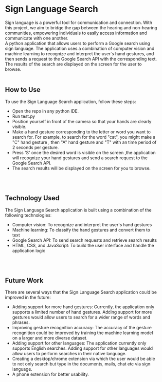 
# Sign Language Search
Sign language is a powerful tool for communication and connection. With this project, we aim to bridge the gap between the hearing and non-hearing communities, empowering individuals to easily access information and communicate with one another. <br>
A python application that allows users to perform a Google search using sign language. The application uses a combination of computer vision and machine learning to recognize and interpret the user's hand gestures, and then sends a request to the Google Search API with the corresponding text. The results of the search are displayed on the screen for the user to browse.
<br>
<br>
## How to Use
To use the Sign Language Search application, follow these steps:

- Open the repo in any python IDE.
- Run test.py
- Position yourself in front of the camera so that your hands are clearly visible.
- Make a hand gesture corresponding to the letter or word you want to search for. For example, to search for the word "cat", you might make a "C" hand gesture , then "A" hand gesture and "T" with an time period of 2 seconds per gesture.
- Press 'S' once the desired word is visible on the screen ,the application will recognize your hand gestures and send a search request to the Google Search API.
- The search results will be displayed on the screen for you to browse.

<br>
<br>

## Technology Used
The Sign Language Search application is built using a combination of the following technologies:

- Computer vision: To recognize and interpret the user's hand gestures
- Machine learning: To classify the hand gestures and convert them to text
- Google Search API: To send search requests and retrieve search results
- HTML, CSS, and JavaScript: To build the user interface and handle the application logic
<br>
<br>

## Future Work
There are several ways that the Sign Language Search application could be improved in the future:

- Adding support for more hand gestures: Currently, the application only supports a limited number of hand gestures. Adding support for more gestures would allow users to search for a wider range of words and phrases.
- Improving gesture recognition accuracy: The accuracy of the gesture recognition could be improved by training the machine learning model on a larger and more diverse dataset.
- Adding support for other languages: The application currently only supports English searches. Adding support for other languages would allow users to perform searches in their native language.
- Creating a desktop/chrome extension via which the user would be able to not only search but type in the documents, mails, chat etc via sign language.
- A phone extension for better usability.

